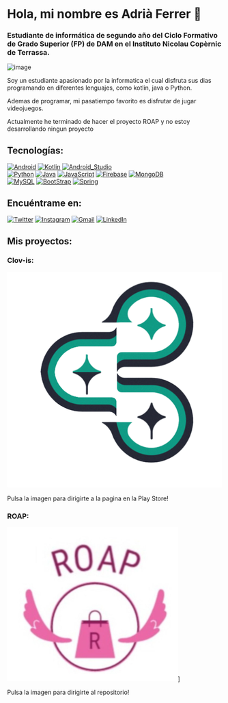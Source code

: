 # Hola, mi nombre es Adrià Ferrer 👋
### Estudiante de informática de segundo año del Ciclo Formativo de Grado Superior (FP) de DAM en el Instituto Nicolau Copèrnic de Terrassa.

![image](https://user-images.githubusercontent.com/99873094/214165529-027c3d09-f4bd-45b3-8d23-358b60fb98f6.png)

Soy un estudiante apasionado por la informatica el cual disfruta sus dias programando en diferentes lenguajes, como kotlin, java o Python.

Ademas de programar, mi pasatiempo favorito es disfrutar de jugar videojuegos.

Actualmente he terminado de hacer el proyecto ROAP y no estoy desarrollando ningun proyecto


## Tecnologías:
[![Android](https://img.shields.io/badge/Android-3DDC84?style=for-the-badge&logo=android&logoColor=white&labelColor=101010)]()
[![Kotlin](https://img.shields.io/badge/Kotlin-0095D5?style=for-the-badge&logo=kotlin&logoColor=white&labelColor=101010)]()
[![Android_Studio](https://img.shields.io/badge/Android_Studio-3DDC84?style=for-the-badge&logo=android-studio&logoColor=white&labelColor=101010)]()
</br>
[![Python](https://img.shields.io/badge/Python-yellow?style=for-the-badge&logo=python&logoColor=white&labelColor=101010)]()
[![Java](https://img.shields.io/badge/Java-007396?style=for-the-badge&logo=java&logoColor=white&labelColor=101010)]()
[![JavaScript](https://img.shields.io/badge/JavaScript-F7DF1E?style=for-the-badge&logo=javascript&logoColor=white&labelColor=101010)]()
[![Firebase](https://img.shields.io/badge/Firebase-FFCA28?style=for-the-badge&logo=firebase&logoColor=white&labelColor=101010)]()
[![MongoDB](https://img.shields.io/badge/MongoDB-47A248?style=for-the-badge&logo=mongodb&logoColor=white&labelColor=101010)]()
<br>
[![MySQL](https://img.shields.io/badge/MySQL-4479A1?style=for-the-badge&logo=mysql&logoColor=white&labelColor=101010)]()
[![BootStrap](https://img.shields.io/badge/Bootstrap-563D?style=for-the-badge&logo=bootstrap&logoColor=white&labelColor=101010)]()
[![Spring](https://img.shields.io/badge/Spring-6DB33F?style=for-the-badge&logo=spring&logoColor=white&labelColor=101010)]()

## Encuéntrame en:

[![Twitter](https://img.shields.io/badge/Twitter-@adria432018-1DA1F2?style=for-the-badge&logo=twitter&logoColor=white&labelColor=101010)](https://twitter.com/adria432018)
[![Instagram](https://img.shields.io/badge/Instagram-@adrixsev-E4405F?style=for-the-badge&logo=instagram&logoColor=white&labelColor=101010)](https://instagram.com/adrixsev)
[![Gmail](https://img.shields.io/badge/Gmail-adriaferrer16@gmail.com-D14836?style=for-the-badge&logo=gmail&logoColor=white&labelColor=101010)](adriaferrer16@gmail.com)
[![LinkedIn](https://img.shields.io/badge/LinkedIn-AdriaFerrer-0077B5?style=for-the-badge&logo=linkedin&logoColor=white&labelColor=101010)](https://www.linkedin.com/in/AdriaFerrer)

## Mis proyectos:
### Clov-is:

[![image](https://github.com/Adrixcven/Adrixcven/blob/main/logo_clovis_final.png)](https://play.google.com/store/apps/details?id=cat.copernic.clovis)

Pulsa la imagen para dirigirte a la pagina en la Play Store!

### ROAP:

[![image](https://github.com/Adrixcven/Adrixcven/blob/main/roap_logo.png)](https://github.com/Adrixcven/Roap)]

Pulsa la imagen para dirigirte al repositorio!
